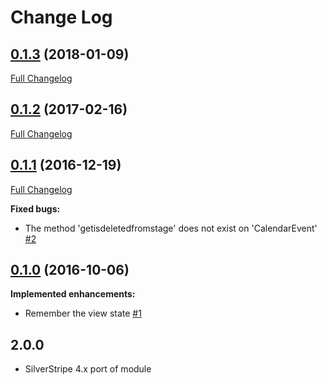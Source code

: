 # Change Log

## [0.1.3](https://github.com/webbuilders-group/silverstripe-gridfield-calendar-view/tree/0.1.3) (2018-01-09)
[Full Changelog](https://github.com/webbuilders-group/silverstripe-gridfield-calendar-view/compare/0.1.2...0.1.3)

## [0.1.2](https://github.com/webbuilders-group/silverstripe-gridfield-calendar-view/tree/0.1.2) (2017-02-16)
[Full Changelog](https://github.com/webbuilders-group/silverstripe-gridfield-calendar-view/compare/0.1.1...0.1.2)

## [0.1.1](https://github.com/webbuilders-group/silverstripe-gridfield-calendar-view/tree/0.1.1) (2016-12-19)
[Full Changelog](https://github.com/webbuilders-group/silverstripe-gridfield-calendar-view/compare/0.1.0...0.1.1)

**Fixed bugs:**

- The method 'getisdeletedfromstage' does not exist on 'CalendarEvent' [\#2](https://github.com/webbuilders-group/silverstripe-gridfield-calendar-view/issues/2)

## [0.1.0](https://github.com/webbuilders-group/silverstripe-gridfield-calendar-view/tree/0.1.0) (2016-10-06)
**Implemented enhancements:**

- Remember the view state [\#1](https://github.com/webbuilders-group/silverstripe-gridfield-calendar-view/issues/1)


## 2.0.0

* SilverStripe 4.x port of module 